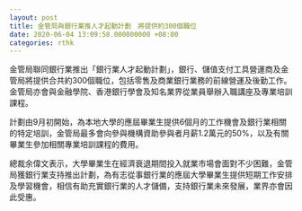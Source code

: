 ```yaml
---
layout: post
title: 金管局與銀行業推人才起動計劃　將提供約300個職位
date: 2020-06-04 13:09:58.000000000 +08:00
categories: rthk
---
```


金管局聯同銀行業推出「銀行業人才起動計劃」，銀行、儲值支付工具營運商及金管局將提供合共約300個職位，包括零售及商業銀行業務的前線營運及後勤工作。金管局亦會與金融學院、香港銀行學會及知名業界從業員舉辦入職講座及專業培訓課程。

計劃由9月初開始，為本地大學的應屆畢業生提供6個月的工作機會及銀行業相關的特定培訓，金管局最多會向參與機構資助參與者月薪1.2萬元的50%，以及有關畢業生參加相關專業培訓課程的費用。

總裁余偉文表示，大學畢業生在經濟衰退期間投入就業市場會面對不少困難，金管局獲銀行業支持推出計劃，為有志從事銀行業的應屆大學畢業生提供短期工作安排及學習機會，相信有助充實銀行業的人才儲備，支持銀行業未來發展，業界亦會因此受惠。
